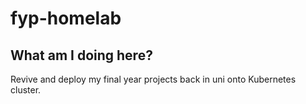 # fyp-homelab

## What am I doing here?

Revive and deploy my final year projects back in uni onto Kubernetes cluster.

